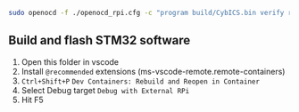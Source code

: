 


```sh
sudo openocd -f ./openocd_rpi.cfg -c "program build/CybICS.bin verify reset exit 0x08000000"
```

## Build and flash STM32 software
1. Open this folder in vscode
1. Install `@recommended` extensions (ms-vscode-remote.remote-containers)
1. `Ctrl+Shift+P` `Dev Containers: Rebuild and Reopen in Container`
1. Select Debug target `Debug with External RPi`
1. Hit F5
